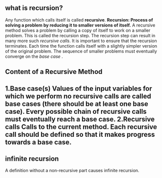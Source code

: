 **what is recursion?**
--------------------------------
Any function which calls itself is called **recursive**. 
**Recursion: Process of solving a problem by reducing it to smaller versions of itself.**
A recursive method solves a problem by calling a copy of itself to work on a smaller problem. This is called the recursion step. The
recursion step can result in many more such _recursive calls_.
It is important to ensure that the recursion terminates. Each time the function calls itself with a
slightly simpler version of the original problem. The sequence of smaller problems must
eventually converge on the _base case_ .

Content of a Recursive Method
--------------------------------------
1.Base case(s)
Values of the input variables for which we perform no recursive calls are called base cases (there should be at least one base case). 
Every possible chain of recursive calls must eventually reach a base case.
2.Recursive calls
Calls to the current method. 
Each recursive call should be defined so that it makes progress towards a base case.
----------
 infinite recursion
 ------------
A definition without a non-recursive part causes infinite recursion.





